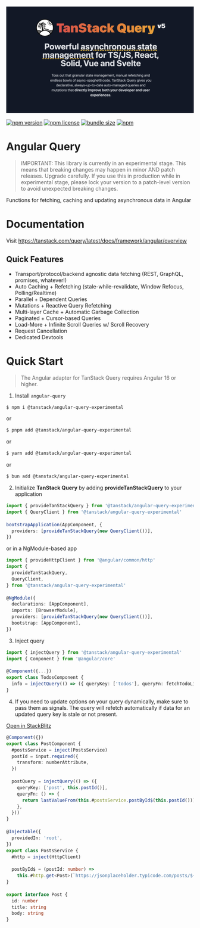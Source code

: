 ![TanStack Query Header](https://github.com/TanStack/query/raw/main/media/repo-header.png)

[![npm version](https://img.shields.io/npm/v/@tanstack/angular-query-experimental)](https://www.npmjs.com/package/@tanstack/angular-query-experimental)
[![npm license](https://img.shields.io/npm/l/@tanstack/angular-query-experimental)](https://github.com/TanStack/query/blob/main/LICENSE)
[![bundle size](https://img.shields.io/bundlephobia/minzip/@tanstack/angular-query-experimental)](https://bundlephobia.com/package/@tanstack/angular-query-experimental)
[![npm](https://img.shields.io/npm/dm/@tanstack/angular-query-experimental)](https://www.npmjs.com/package/@tanstack/angular-query-experimental)

# Angular Query

> IMPORTANT: This library is currently in an experimental stage. This means that breaking changes may happen in minor AND patch releases. Upgrade carefully. If you use this in production while in experimental stage, please lock your version to a patch-level version to avoid unexpected breaking changes.

Functions for fetching, caching and updating asynchronous data in Angular

# Documentation

Visit https://tanstack.com/query/latest/docs/framework/angular/overview

## Quick Features

- Transport/protocol/backend agnostic data fetching (REST, GraphQL, promises, whatever!)
- Auto Caching + Refetching (stale-while-revalidate, Window Refocus, Polling/Realtime)
- Parallel + Dependent Queries
- Mutations + Reactive Query Refetching
- Multi-layer Cache + Automatic Garbage Collection
- Paginated + Cursor-based Queries
- Load-More + Infinite Scroll Queries w/ Scroll Recovery
- Request Cancellation
- Dedicated Devtools

# Quick Start

> The Angular adapter for TanStack Query requires Angular 16 or higher.

1. Install `angular-query`

```bash
$ npm i @tanstack/angular-query-experimental
```

or

```bash
$ pnpm add @tanstack/angular-query-experimental
```

or

```bash
$ yarn add @tanstack/angular-query-experimental
```

or

```bash
$ bun add @tanstack/angular-query-experimental
```

2. Initialize **TanStack Query** by adding **provideTanStackQuery** to your application

```ts
import { provideTanStackQuery } from '@tanstack/angular-query-experimental'
import { QueryClient } from '@tanstack/angular-query-experimental'

bootstrapApplication(AppComponent, {
  providers: [provideTanStackQuery(new QueryClient())],
})
```

or in a NgModule-based app

```ts
import { provideHttpClient } from '@angular/common/http'
import {
  provideTanStackQuery,
  QueryClient,
} from '@tanstack/angular-query-experimental'

@NgModule({
  declarations: [AppComponent],
  imports: [BrowserModule],
  providers: [provideTanStackQuery(new QueryClient())],
  bootstrap: [AppComponent],
})
```

3. Inject query

```ts
import { injectQuery } from '@tanstack/angular-query-experimental'
import { Component } from '@angular/core'

@Component({...})
export class TodosComponent {
  info = injectQuery(() => ({ queryKey: ['todos'], queryFn: fetchTodoList }))
}
```

4. If you need to update options on your query dynamically, make sure to pass them as signals. The query will refetch automatically if data for an updated query key is stale or not present.

[Open in StackBlitz](https://stackblitz.com/github/TanStack/query/tree/main/examples/angular/router)

```ts
@Component({})
export class PostComponent {
  #postsService = inject(PostsService)
  postId = input.required({
    transform: numberAttribute,
  })

  postQuery = injectQuery(() => ({
    queryKey: ['post', this.postId()],
    queryFn: () => {
      return lastValueFrom(this.#postsService.postById$(this.postId()))
    },
  }))
}

@Injectable({
  providedIn: 'root',
})
export class PostsService {
  #http = inject(HttpClient)

  postById$ = (postId: number) =>
    this.#http.get<Post>(`https://jsonplaceholder.typicode.com/posts/${postId}`)
}

export interface Post {
  id: number
  title: string
  body: string
}
```
